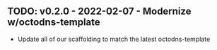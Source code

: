 ## TODO: v0.2.0 - 2022-02-07 - Modernize w/octodns-template

* Update all of our scaffolding to match the latest octodns-template
